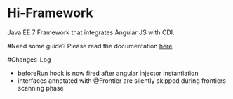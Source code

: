 # Hi-Framework
Java EE 7 Framework that integrates Angular JS with CDI.

#Need some guide?
Please read the documentation [here](https://emerjoin.github.io/Hi-Framework/docs/Getting_started/Introduction.html "Hi-Framework")


#Changes-Log
* beforeRun hook is now fired after angular injector instantiation
* interfaces annotated with @Frontier are silently skipped during frontiers scanning phase